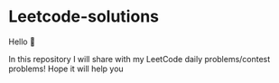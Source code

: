 # Leetcode-solutions

Hello 👋

In this repository I will share with my LeetCode daily problems/contest problems! Hope it will help you
